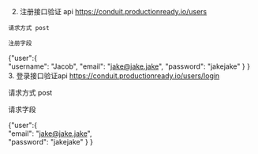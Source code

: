   2. 注册接口验证 api   https://conduit.productionready.io/users

    请求方式 post

    注册字段 

    

{"user":{   
    "username": "Jacob",
    "email": "jake@jake.jake",
    "password": "jakejake"
     }
}
   3. 登录接口验证api https://conduit.productionready.io/users/login

   请求方式 post

   请求字段

    

{"user":{    
    "email": "jake@jake.jake",   
    "password": "jakejake"
      }
}